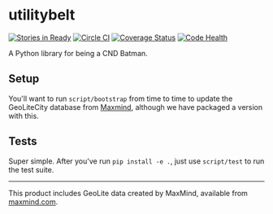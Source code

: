 utilitybelt
===========

[![Stories in Ready](https://badge.waffle.io/yolothreat/utilitybelt.svg?label=ready&title=Ready)](http://waffle.io/yolothreat/utilitybelt)
[![Circle CI](https://circleci.com/gh/yolothreat/utilitybelt.svg?style=svg)](https://circleci.com/gh/yolothreat/utilitybelt)
[![Coverage Status](https://coveralls.io/repos/yolothreat/utilitybelt/badge.svg?branch=circleci)](https://coveralls.io/r/yolothreat/utilitybelt?branch=circleci)
[![Code Health](https://landscape.io/github/yolothreat/utilitybelt/master/landscape.svg?style=flat)](https://landscape.io/github/yolothreat/utilitybelt/master)

A Python library for being a CND Batman.

## Setup
You'll want to run ```script/bootstrap``` from time to time to update the GeoLiteCity database from [Maxmind](https://www.maxmind.com/en/home), although we have packaged a version with this. 

## Tests
Super simple. After you've run ```pip install -e .```, just use ```script/test``` to run the test suite.

---


This product includes GeoLite data created by MaxMind, available from [maxmind.com](http://www.maxmind.com).
